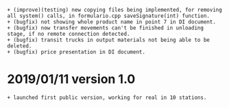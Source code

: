     + (improve)(testing) new copying files being implemented, for removing all system() calls, in formulario.cpp saveSignature(int) function.
    + (bugfix) not showing whole product name in point 7 in DI document.
    + (bugfix) now transfer movements can't be finished in unloading stage, if no remote connection detected.
    + (bugfix) transit trucks in output materials not being able to be deleted.
    + (bugfix) price presentation in DI document.
# 2019/01/11 version 1.0
    + launched first public version, working for real in 10 stations.

